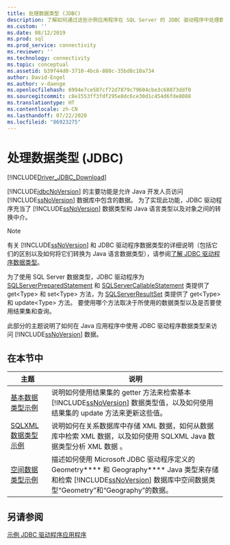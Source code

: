 ```yaml
---
title: 处理数据类型 (JDBC)
description: 了解如何通过这些示例应用程序在 SQL Server 的 JDBC 驱动程序中处理数据类型。
ms.custom: ''
ms.date: 08/12/2019
ms.prod: sql
ms.prod_service: connectivity
ms.reviewer: ''
ms.technology: connectivity
ms.topic: conceptual
ms.assetid: b39f44d0-3710-4bc6-880c-35bd8c10a734
author: David-Engel
ms.author: v-daenge
ms.openlocfilehash: 6994e7ce587cf72d7879c79604cbe3c68873ddf0
ms.sourcegitcommit: c8e1553ff3fdf295e8dc6ce30d1c454d6fde8088
ms.translationtype: HT
ms.contentlocale: zh-CN
ms.lasthandoff: 07/22/2020
ms.locfileid: "86923275"
---
```

# <a name="working-with-data-types-jdbc"></a>处理数据类型 (JDBC)

[!INCLUDE[Driver_JDBC_Download](../../includes/driver_jdbc_download.md)]

[!INCLUDE[jdbcNoVersion](../../includes/jdbcnoversion_md.md)] 的主要功能是允许 Java 开发人员访问 [!INCLUDE[ssNoVersion](../../includes/ssnoversion-md.md)] 数据库中包含的数据。 为了实现此功能，JDBC 驱动程序充当了 [!INCLUDE[ssNoVersion](../../includes/ssnoversion-md.md)] 数据类型和 Java 语言类型以及对象之间的转换中介。

> [!NOTE]
> 有关 [!INCLUDE[ssNoVersion](../../includes/ssnoversion-md.md)] 和 JDBC 驱动程序数据类型的详细说明（包括它们的区别以及如何将它们转换为 Java 语言数据类型），请参阅[了解 JDBC 驱动程序数据类型](understanding-the-jdbc-driver-data-types.md)。

为了使用 SQL Server 数据类型，JDBC 驱动程序为 [SQLServerPreparedStatement](reference/sqlserverpreparedstatement-class.md) 和 [SQLServerCallableStatement](reference/sqlservercallablestatement-class.md) 类提供了 get\<Type> 和 set\<Type> 方法，为 [SQLServerResultSet](reference/sqlserverresultset-class.md) 类提供了 get\<Type> 和 update\<Type> 方法。 要使用哪个方法取决于所使用的数据类型以及是否要使用结果集和查询。

此部分的主题说明了如何在 Java 应用程序中使用 JDBC 驱动程序数据类型来访问 [!INCLUDE[ssNoVersion](../../includes/ssnoversion-md.md)] 数据。

## <a name="in-this-section"></a>在本节中

|主题|说明|
|-----------|-----------------|
|[基本数据类型示例](basic-data-types-sample.md)|说明如何使用结果集的 getter 方法来检索基本 [!INCLUDE[ssNoVersion](../../includes/ssnoversion-md.md)] 数据类型值，以及如何使用结果集的 update 方法来更新这些值。|
|[SQLXML 数据类型示例](sqlxml-data-type-sample.md)|说明如何在关系数据库中存储 XML 数据，如何从数据库中检索 XML 数据，以及如何使用 SQLXML Java 数据类型分析 XML 数据  。|
|[空间数据类型示例](spatial-data-types-sample.md)|描述如何使用 Microsoft JDBC 驱动程序定义的 Geometry**** 和 Geography**** Java 类型来存储和检索 [!INCLUDE[ssNoVersion](../../includes/ssnoversion-md.md)] 数据库中空间数据类型“Geometry”和“Geography”的数据。|

## <a name="see-also"></a>另请参阅

[示例 JDBC 驱动程序应用程序](sample-jdbc-driver-applications.md)
